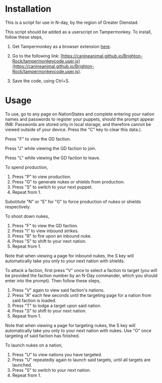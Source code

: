 # Installation
This is a script for use in N-day, by the region of Greater Dienstad.

This script should be added as a userscript on Tampermonkey. To install, follow these steps,

1) Get Tampermonkey as a browser extension [here](https://www.tampermonkey.net/).

2) Go to the following link: [https://canineanimal.github.io/Brighton-Rock/tampermonkeycode.user.js](https://canineanimal.github.io/Brighton-Rock/tampermonkeycode.user.js).

4) Save the code, using Ctrl+S.

# Usage

To use, go to any page on NationStates and complete entering your nation names and passwords to register your puppets, should the prompt appear (NB: Passwords are stored only in local storage, and therefore cannot be viewed outside of your device. Press the "C" key to clear this data.).

Press "F" to view the GD faction.

Press "J" while viewing the GD faction to join.

Press "L" while viewing the GD faction to leave.

To spend production,

1) Press "P" to view production.
2) Press "G" to generate nukes or shields from production.
3) Press "S" to switch to your next puppet.
4) Repeat from 1.

Substitute "N" or "E" for "G" to force production of nukes or shields respectively.

To shoot down nukes,

1) Press "F" to view the GD faction.
2) Press "I" to view inbound strikes.
3) Press "R" to fire upon an inbound nuke.
4) Press "S" to shift to your next nation.
5) Repeat from 1.

Note that when viewing a page for inbound nukes, the S key will automatically take you only to your next nation with shields.

To attack a faction, first press "V" once to select a faction to target (you will be provided the faction number by an N-Day commander, which you should enter into the prompt). Then follow these steps,

1) Press "V" again to view said faction's nations.
2) Press "A" each few seconds until the targeting page for a nation from said faction is loaded.
3) Press "T" to lodge a target upon said nation.
4) Press "S" to shift to your next nation.
5) Repeat from 1.

Note that when viewing a page for targeting nukes, the S key will automatically take you only to your next nation with nukes. Use "O" once targeting of said faction has finished.

To launch nukes on a nation,
1) Press "U" to view nations you have targeted.
2) Press "U" repeatedly again to launch said targets, until all targets are launched.
3) Press "S" to switch to your next nation.
4) Repeat from 1.
